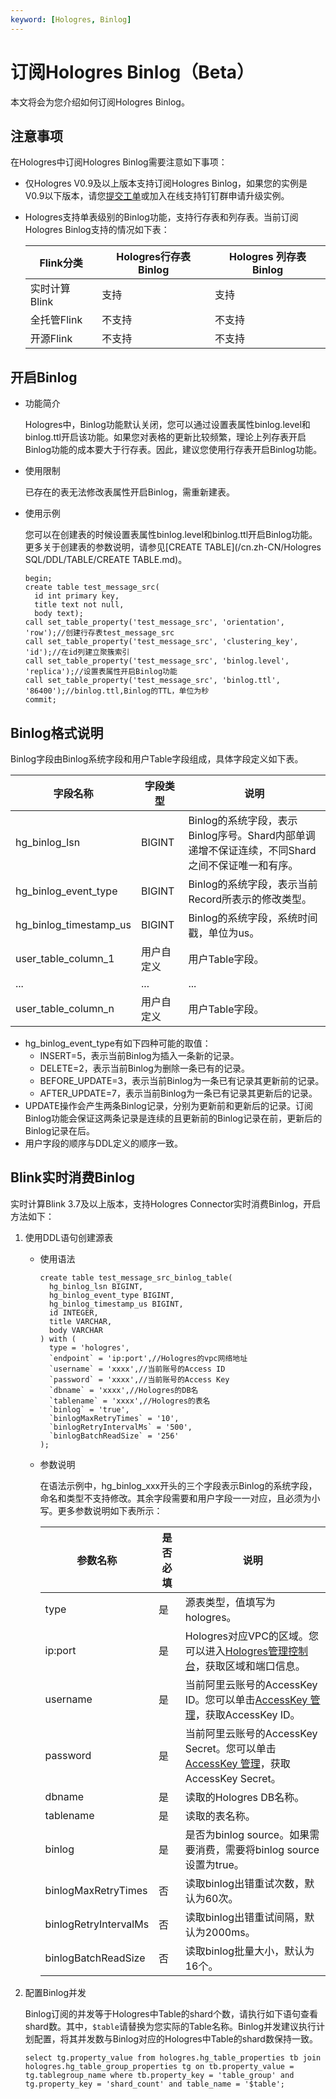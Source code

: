 ```yaml
---
keyword: [Hologres, Binlog]
---
```


# 订阅Hologres Binlog（Beta）

本文将会为您介绍如何订阅Hologres Binlog。

## 注意事项

在Hologres中订阅Hologres Binlog需要注意如下事项：

-   仅Hologres V0.9及以上版本支持订阅Hologres Binlog，如果您的实例是V0.9以下版本，请您[提交工单](https://selfservice.console.aliyun.com/ticket/createIndex?spm=5176.2020520129.console-base-top.dwork-order-1.29d546aee0gsiH)或加入在线支持钉钉群申请升级实例。
-   Hologres支持单表级别的Binlog功能，支持行存表和列存表。当前订阅Hologres Binlog支持的情况如下表：

    |Flink分类|Hologres行存表Binlog|Hologres 列存表Binlog|
    |-------|-----------------|------------------|
    |实时计算Blink|支持|支持|
    |全托管Flink|不支持|不支持|
    |开源Flink|不支持|不支持|


## 开启Binlog

-   功能简介

    Hologres中，Binlog功能默认关闭，您可以通过设置表属性binlog.level和binlog.ttl开启该功能。如果您对表格的更新比较频繁，理论上列存表开启Binlog功能的成本要大于行存表。因此，建议您使用行存表开启Binlog功能。

-   使用限制

    已存在的表无法修改表属性开启Binlog，需重新建表。

-   使用示例

    您可以在创建表的时候设置表属性binlog.level和binlog.ttl开启Binlog功能。更多关于创建表的参数说明，请参见[CREATE TABLE](/cn.zh-CN/Hologres SQL/DDL/TABLE/CREATE TABLE.md)。

    ```
    begin;
    create table test_message_src(
      id int primary key, 
      title text not null, 
      body text);
    call set_table_property('test_message_src', 'orientation', 'row');//创建行存表test_message_src
    call set_table_property('test_message_src', 'clustering_key', 'id');//在id列建立聚簇索引
    call set_table_property('test_message_src', 'binlog.level', 'replica');//设置表属性开启Binlog功能
    call set_table_property('test_message_src', 'binlog.ttl', '86400');//binlog.ttl,Binlog的TTL，单位为秒
    commit;
    ```


## Binlog格式说明

Binlog字段由Binlog系统字段和用户Table字段组成，具体字段定义如下表。

|字段名称|字段类型|说明|
|----|----|--|
|hg\_binlog\_lsn|BIGINT|Binlog的系统字段，表示Binlog序号。Shard内部单调递增不保证连续，不同Shard之间不保证唯一和有序。|
|hg\_binlog\_event\_type|BIGINT|Binlog的系统字段，表示当前Record所表示的修改类型。|
|hg\_binlog\_timestamp\_us|BIGINT|Binlog的系统字段，系统时间戳，单位为us。|
|user\_table\_column\_1|用户自定义|用户Table字段。|
|...|...|...|
|user\_table\_column\_n|用户自定义|用户Table字段。|

-   hg\_binlog\_event\_type有如下四种可能的取值：
    -   INSERT=5，表示当前Binlog为插入一条新的记录。
    -   DELETE=2，表示当前Binlog为删除一条已有的记录。
    -   BEFORE\_UPDATE=3，表示当前Binlog为一条已有记录其更新前的记录。
    -   AFTER\_UPDATE=7，表示当前Binlog为一条已有记录其更新后的记录。
-   UPDATE操作会产生两条Binlog记录，分别为更新前和更新后的记录。订阅 Binlog功能会保证这两条记录是连续的且更新前的Binlog记录在前，更新后的 Binlog记录在后。
-   用户字段的顺序与DDL定义的顺序一致。

## Blink实时消费Binlog

实时计算Blink 3.7及以上版本，支持Hologres Connector实时消费Binlog，开启方法如下：

1.  使用DDL语句创建源表
    -   使用语法

        ```
        create table test_message_src_binlog_table(
          hg_binlog_lsn BIGINT,
          hg_binlog_event_type BIGINT,
          hg_binlog_timestamp_us BIGINT,
          id INTEGER,
          title VARCHAR,
          body VARCHAR
        ) with (
          type = 'hologres',
          `endpoint` = 'ip:port',//Hologres的vpc网络地址
          `username` = 'xxxx',//当前账号的Access ID
          `password` = 'xxxx',//当前账号的Access Key
          `dbname` = 'xxxx',//Hologres的DB名
          `tablename` = 'xxxx',//Hologres的表名
          `binlog` = 'true',
          `binlogMaxRetryTimes` = '10',
          `binlogRetryIntervalMs` = '500',
          `binlogBatchReadSize` = '256'
        );
        ```

    -   参数说明

        在语法示例中，hg\_binlog\_xxx开头的三个字段表示Binlog的系统字段，命名和类型不支持修改。其余字段需要和用户字段一一对应，且必须为小写。更多参数说明如下表所示：

        |参数名称|是否必填|说明|
        |----|----|--|
        |type|是|源表类型，值填写为hologres。|
        |ip:port|是|Hologres对应VPC的区域。您可以进入[Hologres管理控制台](https://hologram.console.aliyun.com/#/instance)，获取区域和端口信息。|
        |username|是|当前阿里云账号的AccessKey ID。您可以单击[AccessKey 管理](https://usercenter.console.aliyun.com/?spm=5176.2020520153.nav-right.dak.3bcf415dCWGUBj#/manage/ak)，获取AccessKey ID。|
        |password|是|当前阿里云账号的AccessKey Secret。您可以单击[AccessKey 管理](https://usercenter.console.aliyun.com/?spm=5176.2020520153.nav-right.dak.3bcf415dCWGUBj#/manage/ak)，获取AccessKey Secret。|
        |dbname|是|读取的Hologres DB名称。|
        |tablename|是|读取的表名称。|
        |binlog|是|是否为binlog source。如果需要消费，需要将binlog source设置为true。|
        |binlogMaxRetryTimes|否|读取binlog出错重试次数，默认为60次。|
        |binlogRetryIntervalMs|否|读取binlog出错重试间隔，默认为2000ms。|
        |binlogBatchReadSize|否|读取binlog批量大小，默认为16个。|

2.  配置Binlog并发

    Binlog订阅的并发等于Hologres中Table的shard个数，请执行如下语句查看shard数。其中，`$table`请替换为您实际的Table名称。Binlog并发建议执行计划配置，将其并发数与Binlog对应的Hologres中Table的shard数保持一致。

    ```
    select tg.property_value from hologres.hg_table_properties tb join hologres.hg_table_group_properties tg on tb.property_value = tg.tablegroup_name where tb.property_key = 'table_group' and tg.property_key = 'shard_count' and table_name = '$table';
    ```


